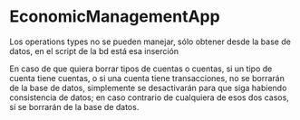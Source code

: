 # EconomicManagementApp

Los operations types no se pueden manejar, sólo obtener desde la base de datos,
en el script de la bd está esa inserción

En caso de que quiera borrar tipos de cuentas o cuentas, si un tipo de cuenta tiene cuentas,
o si una cuenta tiene transacciones, no se borrarán de la base de datos, simplemente se
desactivarán para que siga habiendo consistencia de datos; en caso contrario de cualquiera de esos
dos casos, sí se borrarán de la base de datos.
